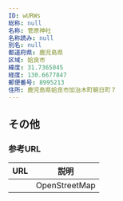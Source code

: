 ```yaml
---
ID: wURWs
総称: null
名称: 菅原神社
名称読み: null
別名: null
都道府県: 鹿児島県
区域: 姶良市
緯度: 31.7365045
経度: 130.6677847
郵便番号: 8995213
住所: 鹿児島県姶良市加治木町朝日町７
---
```


## その他

### 参考URL

| URL | 説明          |
| --- | ------------- |
|     | OpenStreetMap |
